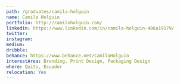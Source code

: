 ```yaml
---
path: /graduates/camila-holguin
name: Camila Holguin
portfolio: http://camiloholguin.com/
linkedin: https://www.linkedin.com/in/camila-holguin-486a19179/
twitter:
instagram:
medium:
dribble:
behance: https://www.behance.net/CamilaHolguin
interestArea: Branding, Print Design, Packaging Design
where: Quito, Ecuador 
relocation: Yes
---
```

